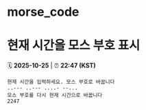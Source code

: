 # morse_code
# 현재 시간을 모스 부호 표시
<!-- MORSE_TIME_START -->
🗓️ **2025-10-25** | ⏰ **22:47 (KST)**

```
현재 시간을 입력하세요. 모스 부호로 바꿉니다
..--- ..--- ....- --...
모스 부호를 다시 현재 시간으로 바꿉니다
2247
```
<!-- MORSE_TIME_END -->
